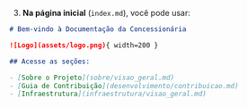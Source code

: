 3. **Na página inicial** (`index.md`), você pode usar:

```markdown
# Bem-vindo à Documentação da Concessionária

![Logo](assets/logo.png){ width=200 }

## Acesse as seções:

- [Sobre o Projeto](sobre/visao_geral.md)
- [Guia de Contribuição](desenvolvimento/contribuicao.md)
- [Infraestrutura](infraestrutura/visao_geral.md)
```
